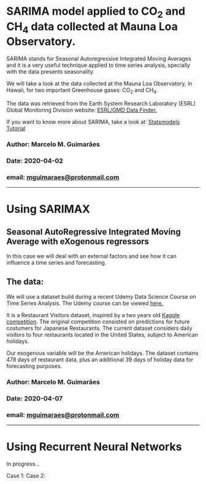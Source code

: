# SARIMA model applied to CO<sub>2</sub> and CH<sub>4</sub> data collected at Mauna Loa Observatory. 

SARIMA stands for Seasonal Autoregressive Integrated Moving Averages and it is a very useful technique applied to time series analysis, specially with the data presents seasonality.

We will take a look at the data collected at the Mauna Loa Observatory, in Hawaii, for two important Greenhouse gases: CO<sub>2</sub> and CH<sub>4</sub>. 

The data was retrieved from the Earth System Research Laboratory (ESRL) Global Monitoring Division website: <a href='https://www.esrl.noaa.gov/gmd/dv/data/index.php'>ESRL/GMD Data Finder.</a> 

If you want to know more about SARIMA, take a look at:
<a href='https://www.statsmodels.org/stable/statespace.html'>Statsmodels Tutorial</a>

### Author: Marcelo M. Guimarães
### Date: 2020-04-02
### email: mguimaraes@protonmail.com

----

# Using SARIMAX

## Seasonal AutoRegressive Integrated Moving Average with eXogenous regressors

In this case we will deal with an external factors and see how it can influence a time series and forecasting.

## The data:

We will use a dataset build during a recent Udemy Data Science Course on Time Series Analysis. The Udemy course can be viewed <a href='https://www.udemy.com/course/python-for-time-series-data-analysis/'>here.</a>

It is a Restaurant Visitors dataset, inspired by a two years old <a href='https://www.kaggle.com/c/recruit-restaurant-visitor-forecasting'>Kaggle competition</a>. The original competition consisted on predictions for future costumers for Japanese Restaurants. The current dataset considers daily visitors to four restaurants located in the United States, subject to American holidays. 

Our exogenous variable will be the American holidays. The dataset contains 478 days of restaurant data, plus an additional 39 days of holiday data for forecasting purposes.

### Author: Marcelo M. Guimarães
### Date: 2020-04-07
### email: mguimaraes@protonmail.com

----

# Using Recurrent Neural Networks

In progress...

Case 1:
Case 2:
